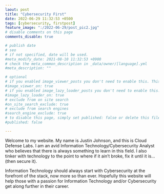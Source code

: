 ```yaml
---
laout: post
title: "Cybersecurity First"
date: 2022-06-29 11:32:53 +0500
tags: [cybersecurity, firstpost]
feature_image: ":/2022-06-29/post_pic2.jpg"
# disable comments on this page
comments_disable: true

# publish date
# seo
# if not specified, date will be used.
#meta_modify_date: 2021-08-10 11:32:53 +0900
# check the meta_common_description in _data/owner/[language].yml
#meta_description: ""

# optional
# if you enabled image_viewer_posts you don't need to enable this. This is only if image_viewer_posts = false
#image_viewer_on: true
# if you enabled image_lazy_loader_posts you don't need to enable this. This is only if image_lazy_loader_posts = false
#image_lazy_loader_on: true
# exclude from on site search
#on_site_search_exclude: true
# exclude from search engines
#search_engine_exclude: true
# to disable this page, simply set published: false or delete this file
#published: false

---
```



Welcome to my website. My name is Justin Johnson, and this is Cloud Defense Labs. I am an avid Information Technology/Cybersecurity Analyst who believes that there is always something to learn in this field. I also tinker with technology to the point to where if it ain’t broke, fix it until it is… (then secure it).

Information Technology should always start with Cybersecurity at the forefront of the stack, now more so than ever. Hopefully this website will help those with a passion for Information Technology and/or Cybersecurity get along further in their career.

